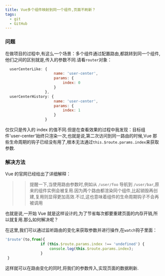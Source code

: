 ```yaml
---
title: Vue多个组件映射到同一个组件,页面不刷新？
tags:
  - git
  - GitHub
---
```


### 问题

在做项目的过程中,有这么一个场景：多个组件通过配置路由,都跳转到同一个组件,他们之间的区别就是,传入的参数不同.请看`router`对象：

```js
  userCenterLike: {
                      name: 'user-center',
                      params: {
                          index: 0
                      }
                  },
  userCenterHistory: {
                      name: 'user-center',
                      params: {
                          index: 1
                      }
                  }

```

<!-- more -->

仅仅只是传入的 index 的值不同.但是在查看效果的过程中我发现：目标组件'user-center'始终只渲染一次,也就是说,第二次访问到同一路由的时候,Vue 那些生命周期的钩子已经没有用了,根本无法通过`this.$route.params.index`来获取参数.

### 解决方法

Vue 的官网已经给出了详细解释：

> > 提醒一下,当使用路由参数时,例如从 `/user/foo` 导航到 `/user/bar`,原来的组件实例会被复用.因为两个路由都渲染同个组件,比起销毁再创建,复用则显得更加高效.不过,这也意味着组件的生命周期钩子不会再被调用

也就是说,一开始 Vue 就是这样设计的,为了节省每次都要重建页面的内存开销,所以就复用.那么如何解决呢？

在这里,我们可以通过监听路由的变化来获取参数并进行操作,在`watch`钩子里面：

```js
'$route'(to,from){
                if (this.$route.params.index !== 'undefined') {
                    console.log(this.$route.params.index);
                }
 }
```

这样就可以在路由变化的同时,将我们的参数传入,实现页面的数据刷新.
